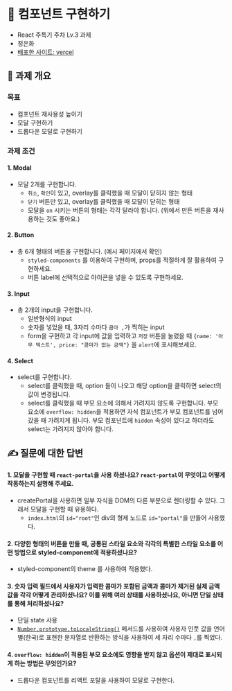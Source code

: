 # 📝 컴포넌트 구현하기

- React 주특기 주차 Lv.3 과제
- 정은화
- [배포한 사이트: vercel](https://lv3-lemon.vercel.app/)

## 📌 과제 개요

### 목표
- 컴포넌트 재사용성 높이기
- 모달 구현하기
- 드롭다운 모달로 구현하기

### 과제 조건
#### 1. Modal

- 모달 2개를 구현합니다.
    - `취소`, `확인`이 있고, overlay를 클릭했을 때 모달이 닫히지 않는 형태
    - `닫기` 버튼만 있고, overlay를 클릭했을 때 모달이 닫히는 형태
    - 모달을 `on` 시키는 버튼의 형태는 각각 달라야 합니다. (위에서 만든 버튼을 재사용하는 것도 좋아요.)

#### 2. Button

- 총 6개 형태의 버튼을 구현합니다. (예시 페이지에서 확인)
    - `styled-components` 를 이용하여 구현하며, props를 적절하게 잘 활용하여 구현하세요.
    - 버튼 label에 선택적으로 아이콘을 넣을 수 있도록 구현하세요.

#### 3. Input

- 총 2개의 input을 구현합니다.
    - 일반형식의 input
    - 숫자를 넣었을 때, 3자리 수마다 `콤마 ,`가 찍히는 input
    - form을 구현하고 각 input에 값을 입력하고 `저장` 버튼을 눌렀을 때 `{name: '아무 텍스트', price: "콤마가 없는 금액"}` 을 `alert`에 표시해보세요.

#### 4. Select
- select를 구현합니다.
    - select를 클릭했을 때, option 들이 나오고 해당 option을 클릭하면 select의 값이 변경됩니다.
    - select를 클릭했을 때 부모 요소에 의해서 가려지지 않도록 구현합니다. 부모 요소에 `overflow: hidden`을 적용하면 자식 컴포넌트가 부모 컴포넌트를 넘어갔을 때 가려지게 됩니다. 부모 컴포넌트에 `hidden` 속성이 있다고 하더라도 select는 가려지지 않아야 합니다.


## ✍️ 질문에 대한 답변
#### 1. 모달을 구현할 때 `react-portal`을 사용 하셨나요? `react-portal`이 무엇이고 어떻게 작동하는지 설명해 주세요.
- createPortal을 사용하면 일부 자식을 DOM의 다른 부분으로 렌더링할 수 있다. 그래서 모달을 구현할 때 유용하다.
   - `index.html`의 `id="root"`인 div의 형제 노드로 `id="portal"`을 만들어 사용했다.
#### 2. 다양한 형태의 버튼을 만들 때, 공통된 스타일 요소와 각각의 특별한 스타일 요소를 어떤 방법으로 styled-component에 적용하셨나요?
- styled-component의 theme 를 사용하여 적용했다.
#### 3. 숫자 입력 필드에서 사용자가 입력한 콤마가 포함된 금액과 콤마가 제거된 실제 금액 값을 각각 어떻게 관리하셨나요? 이를 위해 여러 상태를 사용하셨나요, 아니면 단일 상태를 통해 처리하셨나요?
- 단일 state 사용
- [`Number.prototype.toLocaleString()`]([https://developer.mozilla.org/ko/docs/Web/JavaScript/Reference/Global_Objects/Date/toLocaleString](https://developer.mozilla.org/en-US/docs/Web/JavaScript/Reference/Global_Objects/Number/toLocaleString)) 메서드를 사용하여 사용자 인풋 값을 언어별(한국)로 표현한 문자열로 반환하는 방식을 사용하여 세 자리 수마다 `,`를 찍었다.
#### 4. `overflow: hidden`이 적용된 부모 요소에도 영향을 받지 않고 옵션이 제대로 표시되게 하는 방법은 무엇인가요?
- 드롭다운 컴포넌트를 리액트 포탈을 사용하여 모달로 구현한다.